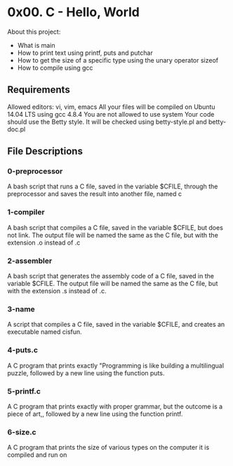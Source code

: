 # 0x00. C - Hello, World

About this project:

- What is main
- How to print text using printf, puts and putchar
- How to get the size of a specific type using the unary operator sizeof
- How to compile using gcc

## Requirements
Allowed editors: vi, vim, emacs
All your files will be compiled on Ubuntu 14.04 LTS using gcc 4.8.4
You are not allowed to use system
Your code should use the Betty style. It will be checked using betty-style.pl and betty-doc.pl

## File Descriptions

### 0-preprocessor
A bash script that runs a C file, saved in the variable $CFILE, through the preprocessor and saves the result into another file, named c

### 1-compiler 
A bash script that compiles a C file, saved in the variable $CFILE, but does not link. The output file will be named the same as the C file, but with the extension .o instead of .c

### 2-assembler 
A bash script that generates the assembly code of a C file, saved in the variable $CFILE. The output file will be named the same as the C file, but with the extension .s instead of .c.

### 3-name 
A script that compiles a C file, saved in the variable $CFILE, and creates an executable named cisfun.

### 4-puts.c 
A C program that prints exactly "Programming is like building a multilingual puzzle, followed by a new line using the function puts.

### 5-printf.c 
A C program that prints exactly with proper grammar, but the outcome is a piece of art,, followed by a new line using the function printf.

### 6-size.c 
A C program that prints the size of various types on the computer it is compiled and run on